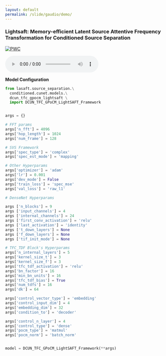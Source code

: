 ```yaml
---
layout: default
permalink: /slide/gaudio/demo/
---
```


### Lightsaft: Memory-efficient Latent Source Attentive Frequency Transformation for Conditioned Source Separation

[![PWC](https://img.shields.io/endpoint.svg?url=https://paperswithcode.com/badge/lasaft-latent-source-attentive-frequency/music-source-separation-on-musdb18)](https://paperswithcode.com/sota/music-source-separation-on-musdb18?p=lasaft-latent-source-attentive-frequency)

<audio controls="" class="audio-player" preload="metadata"><source src="audios/whatawonderfulworld.wav" type="audio/wav"></audio>

**Model Configuration**

```python
from lasaft.source_separation.\
  conditioned.cunet.models.\
  dcun_tfc_gpocm_lightsaft \
  import DCUN_TFC_GPoCM_LightSAFT_Framework


args = {}

# FFT params
args['n_fft'] = 4096
args['hop_length'] = 1024
args['num_frame'] = 128

# SVS Framework
args['spec_type'] = 'complex'
args['spec_est_mode'] = 'mapping'

# Other Hyperparams
args['optimizer'] = 'adam'
args['lr'] = 0.001
args['dev_mode'] = False
args['train_loss'] = 'spec_mse'
args['val_loss'] = 'raw_l1'

# DenseNet Hyperparams

args ['n_blocks'] = 9
args ['input_channels'] = 4
args ['internal_channels'] = 24
args ['first_conv_activation'] = 'relu'
args ['last_activation'] = 'identity'
args ['t_down_layers'] = None
args ['f_down_layers'] = None
args ['tif_init_mode'] = None

# TFC_TDF Block's Hyperparams
args['n_internal_layers'] = 5
args['kernel_size_t'] = 3
args['kernel_size_f'] = 3
args['tfc_tdf_activation'] = 'relu'
args['bn_factor'] = 16
args['min_bn_units'] = 16
args['tfc_tdf_bias'] = True
args['num_tdfs'] = 16
args['dk'] = 64

args['control_vector_type'] = 'embedding'
args['control_input_dim'] = 4
args['embedding_dim'] = 32
args['condition_to'] = 'decoder'

args['control_n_layer'] = 4
args['control_type'] = 'dense'
args['pocm_type'] = 'matmul'
args['pocm_norm'] = 'batch_norm'


model = DCUN_TFC_GPoCM_LightSAFT_Framework(**args)
```